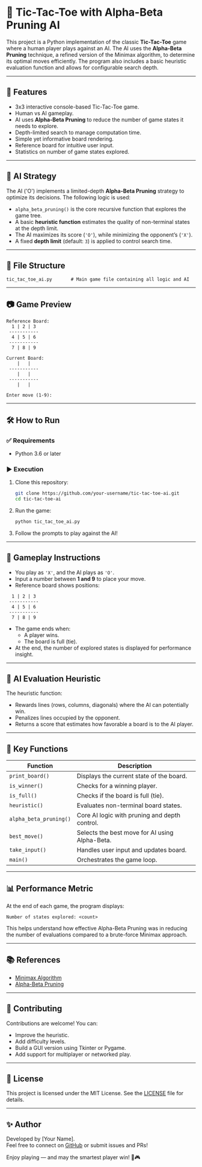 # 🧠 Tic-Tac-Toe with Alpha-Beta Pruning AI

This project is a Python implementation of the classic **Tic-Tac-Toe** game where a human player plays against an AI. The AI uses the **Alpha-Beta Pruning** technique, a refined version of the Minimax algorithm, to determine its optimal moves efficiently. The program also includes a basic heuristic evaluation function and allows for configurable search depth.

---

## 🚀 Features

- 3x3 interactive console-based Tic-Tac-Toe game.
- Human vs AI gameplay.
- AI uses **Alpha-Beta Pruning** to reduce the number of game states it needs to explore.
- Depth-limited search to manage computation time.
- Simple yet informative board rendering.
- Reference board for intuitive user input.
- Statistics on number of game states explored.

---

## 🧠 AI Strategy

The AI ('O') implements a limited-depth **Alpha-Beta Pruning** strategy to optimize its decisions. The following logic is used:

- `alpha_beta_pruning()` is the core recursive function that explores the game tree.
- A basic **heuristic function** estimates the quality of non-terminal states at the depth limit.
- The AI maximizes its score (`'O'`), while minimizing the opponent’s (`'X'`).
- A fixed **depth limit** (default: `3`) is applied to control search time.

---

## 📁 File Structure

```
tic_tac_toe_ai.py       # Main game file containing all logic and AI
```

---

## 📷 Game Preview

```
Reference Board:
  1 | 2 | 3
 -----------
  4 | 5 | 6
 -----------
  7 | 8 | 9

Current Board:
    |   |  
 -----------
    |   |  
 -----------
    |   |  

Enter move (1-9):
```

---

## 🛠️ How to Run

### ✅ Requirements
- Python 3.6 or later

### ▶️ Execution

1. Clone this repository:
    ```bash
    git clone https://github.com/your-username/tic-tac-toe-ai.git
    cd tic-tac-toe-ai
    ```

2. Run the game:
    ```bash
    python tic_tac_toe_ai.py
    ```

3. Follow the prompts to play against the AI!

---

## 🎯 Gameplay Instructions

- You play as `'X'`, and the AI plays as `'O'`.
- Input a number between **1 and 9** to place your move.
- Reference board shows positions:

```
  1 | 2 | 3
 -----------
  4 | 5 | 6
 -----------
  7 | 8 | 9
```

- The game ends when:
  - A player wins.
  - The board is full (tie).
- At the end, the number of explored states is displayed for performance insight.

---

## 🧪 AI Evaluation Heuristic

The heuristic function:
- Rewards lines (rows, columns, diagonals) where the AI can potentially win.
- Penalizes lines occupied by the opponent.
- Returns a score that estimates how favorable a board is to the AI player.

---

## 📌 Key Functions

| Function | Description |
|---------|-------------|
| `print_board()` | Displays the current state of the board. |
| `is_winner()` | Checks for a winning player. |
| `is_full()` | Checks if the board is full (tie). |
| `heuristic()` | Evaluates non-terminal board states. |
| `alpha_beta_pruning()` | Core AI logic with pruning and depth control. |
| `best_move()` | Selects the best move for AI using Alpha-Beta. |
| `take_input()` | Handles user input and updates board. |
| `main()` | Orchestrates the game loop. |

---

## 📊 Performance Metric

At the end of each game, the program displays:
```
Number of states explored: <count>
```
This helps understand how effective Alpha-Beta Pruning was in reducing the number of evaluations compared to a brute-force Minimax approach.

---

## 📚 References

- [Minimax Algorithm](https://en.wikipedia.org/wiki/Minimax)
- [Alpha-Beta Pruning](https://en.wikipedia.org/wiki/Alpha%E2%80%93beta_pruning)

---

## 🤝 Contributing

Contributions are welcome! You can:
- Improve the heuristic.
- Add difficulty levels.
- Build a GUI version using Tkinter or Pygame.
- Add support for multiplayer or networked play.

---

## 🧾 License

This project is licensed under the MIT License. See the [LICENSE](LICENSE) file for details.

---

## ✨ Author

Developed by [Your Name].  
Feel free to connect on [GitHub](https://github.com/your-username) or submit issues and PRs!

Enjoy playing — and may the smartest player win! 🤖🎮
